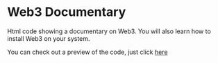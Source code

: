 <h1> Web3 Documentary </h1>
Html code showing a documentary on Web3.
You will also learn how to install Web3 on your system.

You can check out a preview of the code, just click <a href="https://web3documentary.netlify.app/">here</a>
